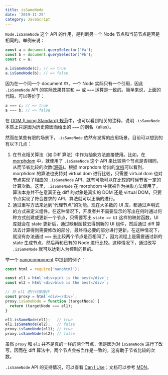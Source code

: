 ```yaml
---
title: isSameNode
date: '2019-11-25'
category: JavaScript
---
```


`Node.isSameNode` 这个 API 的作用，是判断另一个 Node 节点和当前节点是否是相同的。举例来说：

```javascript
const a = document.querySelector('#a');
const b = document.querySelector('#b');
const c = a;

a.isSameNode(c); // => true
a.isSameNode(b); // => false
```

因为在一个同一个 document 中，一个 Node 实际只有一个引用，因此 `.isSameNode` API 的实际效果其实和 `==` 或 `===` 运算是一致的。简单来说，上面的代码，可以等价于：

```javascript
a === c; // => true
a === b; // => false
```

在 [DOM (Living Standard) 规范](https://dom.spec.whatwg.org/#dom-node-issamenode-othernode-othernode)中，也可以看到相关的注释，说明 `.isSameNode` 本质上只是因为历史原因而给出的 `===` 的别名（alias）。

然而在某些有限的场景下，`.isSameNode` 依然有发挥的应用场景，目前可以想到的有以下几点：

1. 在节点相关算法（如 Diff 算法）中作为抽象方法直接使用。比如，在 [morphdom](https://github.com/patrick-steele-idem/morphdom) 中，就使用了 `.isSameNode` 这个 API 来比较两个节点是否相同，从而节省比较的次数([源码](https://github.com/patrick-steele-idem/morphdom/blob/56f330fa0fa6df9e51eeeaaae5894e24f30edb7c/src/morphdom.js#L237))。根据 morphdom 给出的[文档](https://github.com/patrick-steele-idem/morphdom/blob/e4a34d934b24bb5aad1fcbc6222ed21bcdb5e56d/docs/virtual-dom.md#L23)可以看到，morphdom 的算法也支持对 virtual dom 进行比较，只需要 virtual dom 也对节点实现了相应的 `.isSameNode` API，就有可能可以在比较的时候节省一定的计算次数。这里，`.isSameNode` 在 morphdom 中就被作为抽象方法使用了，算法本身并不在意真正在 diff 的对象是真实的 DOM 还是 virtual DOM，只要节点实现了符合要求的 API，算法就可以正确的进行。
2. 通过重写方法来达到“代理节点”的功能。现在大多数的 UI 库，都通过声明式的方式来定义组件。在这种情况下，开发者并不需要显示的写出在何时通过何种方式创建或更新一个节点，只需要写出 `state => UI` 这样的映射函数，UI 库就会在 state 更新后，通过映射函数去得到新的 UI 组件，然后通过 diff 算法去计算得到需要修改的部分，最终将必要的部分进行更新。在这种情况下，就没有办法通过 `===` 去比较两个节点是否相同了，因为流程上是需要通过新的 state 生成节点，然后再和已有的 Node 进行比较。这种情况下，通过改写 `.isSameNode` 就可以达到人为控制的目的。

举一个 [nanocomponent](https://github.com/choojs/nanocomponent) 中提到的例子：

```javascript
const html = require('nanohtml');

const el1 = html`<div>pink is the best</div>`;
const el2 = html`<div>blue is the best</div>`;

// 对 el1 进行代理操作
const proxy = html`<div></div>`;
proxy.isSameNode = function (targetNode) {
  return (targetNode === el1);
}

el1.isSameNode(el1);   // true
el1.isSameNode(el2);   // false
proxy.isSameNode(el1); // true
proxy.isSameNode(el2); // false
```

虽然 `proxy` 和 `el1` 并不是真的一样的两个节点，但是因为对 `isSameNode` 进行了改写，因而在 diff 算法中，两个节点会被当作是一致的。这有助于节省比较的次数。

`.isSameNode` API 的支持情况，可以查看 [Can I Use](https://caniuse.com/#search=isSameNode)；文档可以参考 [MDN](https://developer.mozilla.org/en-US/docs/Web/API/Node/isSameNode)。
